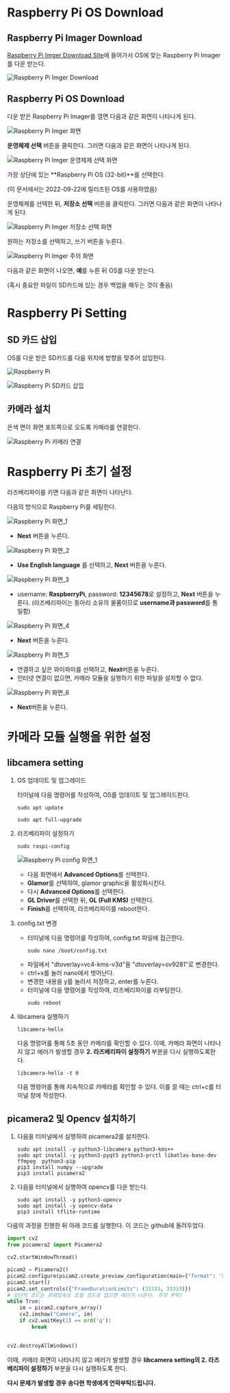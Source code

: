 # Raspberry Pi OS Download
## Raspberry Pi Imager Download
[Raspberry Pi Imger Download Site](https://www.raspberrypi.com/software/)에 들어가서 OS에 맞는 Raspberry Pi Imager를 다운 받는다.

![Raspberry Pi Imger Download](https://github.com/CBNU-Raspberry-Pi/Raspberry-Pi-Spectrometer/blob/main/setting%20img/Raspberry%20Pi%20Imager.png "Raspberry Pi Imger download 이미지")

## Raspberry Pi OS Download
다운 받은 Raspberry Pi Imager를 열면 다음과 같은 화면이 나타나게 된다. 

![Raspberry Pi Imger 화면](https://github.com/CBNU-Raspberry-Pi/Raspberry-Pi-Spectrometer/blob/main/setting%20img/Raspberry%20Pi%20OS_1.png "Raspberry Pi Imger 화면") 

**운영체제 선택** 버튼을 클릭한다. 그러면 다음과 같은 화면이 나타나게 된다.

![Raspberry Pi Imger 운영체제 선택 화면](https://github.com/CBNU-Raspberry-Pi/Raspberry-Pi-Spectrometer/blob/main/setting%20img/Raspberry%20Pi%20OS_2.png "Raspberry Pi Imger 운영체제 선택 화면")

가장 상단에 있는 **Raspberry Pi OS (32-bit)**를 선택한다. 

(이 문서에서는 2022-09-22에 릴리즈된 OS를 사용하였음)


운영체제를 선택한 뒤, **저장소 선택** 버튼을 클릭한다. 그러면 다음과 같은 화면이 나타나게 된다.

![Raspberry Pi Imger 저장소 선택 화면](https://github.com/CBNU-Raspberry-Pi/Raspberry-Pi-Spectrometer/blob/main/setting%20img/Raspberry%20Pi%20OS_3.png "Raspberry Pi Imger 저장소 선택 화면")

원하는 저장소를 선택하고, 쓰기 버튼을 누른다.

![Raspberry Pi Imger 주의 화면](https://github.com/CBNU-Raspberry-Pi/Raspberry-Pi-Spectrometer/blob/main/setting%20img/Raspberry%20Pi%20OS_4.png "Raspberry Pi Imger 주의 화면")

다음과 같은 화면이 나오면, **예**를 누른 뒤 OS를 다운 받는다.

(혹시 중요한 파일이 SD카드에 있는 경우 백업을 해두는 것이 좋음)

# Raspberry Pi Setting
## SD 카드 삽입

OS를 다운 받은 SD카드를 다음 위치에 방향을 맞추어 삽입한다. 

![Raspberry Pi](https://github.com/CBNU-Raspberry-Pi/Raspberry-Pi-Spectrometer/blob/main/setting%20img/Raspberry%20Pi%20Setting_1.png "Raspberry Pi")

![Raspberry Pi SD카드 삽입](https://github.com/CBNU-Raspberry-Pi/Raspberry-Pi-Spectrometer/blob/main/setting%20img/Raspberry%20Pi%20Setting_2.png "Raspberry Pi SD카드 삽입")

## 카메라 설치

은색 면이 화면 포트쪽으로 오도록 카메라를 연결한다. 

![Raspberry Pi 카메라 연결](https://github.com/CBNU-Raspberry-Pi/Raspberry-Pi-Spectrometer/blob/main/setting%20img/Raspberry%20Pi%20Setting_3.gif "Raspberry 카메라 연결")


# Raspberry Pi 초기 설정

라즈베리파이를 키면 다음과 같은 화면이 나타난다. 

다음의 방식으로 Raspberry Pi를 세팅한다. 

![Raspberry Pi 화면_1](https://github.com/CBNU-Raspberry-Pi/Raspberry-Pi-Spectrometer/blob/main/setting%20img/Raspberry%20Pi%20Setup_1.png)

* **Next** 버튼을 누른다.

![Raspberry Pi 화면_2](https://github.com/CBNU-Raspberry-Pi/Raspberry-Pi-Spectrometer/blob/main/setting%20img/Raspberry%20Pi%20Setup_2.png)

* **Use English language** 를 선택하고, **Next** 버튼을 누른다.

![Raspberry Pi 화면_3](https://github.com/CBNU-Raspberry-Pi/Raspberry-Pi-Spectrometer/blob/main/setting%20img/Raspberry%20Pi%20Setup_3.png)

* username: **RaspberryPi**, password: **12345678**로 설정하고, **Next** 버튼을 누른다. (라즈베리파이는 동아리 소유의 물품이므로 **username과 password**를 통일함)

![Raspberry Pi 화면_4](https://github.com/CBNU-Raspberry-Pi/Raspberry-Pi-Spectrometer/blob/main/setting%20img/Raspberry%20Pi%20Setup_4.png)
* **Next** 버튼을 누른다.

![Raspberry Pi 화면_5](https://github.com/CBNU-Raspberry-Pi/Raspberry-Pi-Spectrometer/blob/main/setting%20img/Raspberry%20Pi%20Setup_5.png)
* 연결하고 싶은 와이파이를 선택하고, **Next**버튼을 누른다.
* 인터넷 연결이 없으면, 카메라 모듈을 실행하기 위한 파일을 설치할 수 없다.

![Raspberry Pi 화면_6](https://github.com/CBNU-Raspberry-Pi/Raspberry-Pi-Spectrometer/blob/main/setting%20img/Raspberry%20Pi%20Setup_6.png)
* **Next**버튼을 누른다.

# 카메라 모듈 실행을 위한 설정

## libcamera setting
1. OS 업데이트 및 업그레이드
   
   터미널에 다음 명령어를 작성하여, OS를 업데이트 및 업그레이드한다.
   ```
   sudo apt update
   ```
   ```
   sudo apt full-upgrade
   ```
2. 라즈베리파이 설정하기
   ```
   sudo raspi-config
   ```
   ![Raspberry Pi config 화면_1](https://github.com/CBNU-Raspberry-Pi/Raspberry-Pi-Spectrometer/blob/main/setting%20img/Raspberry%20Pi%20config_1.png)
   * 다음 화면에서 **Advanced Options**를 선택한다.
   * **Glamor**를 선택하여, glamor graphic을 활성화시킨다.
   * 다시  **Advanced Options**를 선택한다.
   * **GL Driver**를 선택한 뒤, **GL (Full KMS)** 선택한다.
   * **Finish**를 선택하여, 라즈베리파이를 reboot한다.


3. config.txt 변경
   
   * 터미널에 다음 명령어를 작성하여, config.txt 파일에 접근한다.
     ```
     sudo nano /boot/config.txt
      ```
   * 파일에서  "dtoverlay=vc4-kms-v3d"을 "dtoverlay=ov9281"로 변경한다.
   * ctrl+x를 눌러 nano에서 벗어난다.
   * 변경한 내용을 y를 눌러서 저장하고, enter를 누른다. 
   * 터미널에 다음 명령어를 작성하여, 라즈베리파이를 리부팅한다.
      ```
     sudo reboot
      ```

4. libcamera 실행하기
   ```
   libcamera-hello
   ```
   다음 명령어를 통해 5초 동안 카메라를 확인할 수 있다. 이때, 카메라 화면이 나타나지 않고 에러가 발생할 경우 **2. 라즈베리파이 설정하기** 부분을 다시 실행하도록한다.


   ```
   libcamera-hello -t 0
   ```
   다음 명령어를 통해 지속적으로 카메라를 확인할 수 있다. 이를 끌 때는 ctrl+c를 터미널 창에 작성한다.

   
## picamera2 및 Opencv 설치하기

1. 다음을 터미널에서 실행하여 picamera2를 설치한다.

       sudo apt install -y python3-libcamera python3-kms++
       sudo apt install -y python3-pyqt5 python3-prctl libatlas-base-dev ffmpeg  python3-pip
       pip3 install numpy --upgrade
       pip3 install picamera2

2. 다음을 터미널에서 실행하여 opencv를 다운 받는다.
   
       sudo apt install -y python3-opencv
       sudo apt install -y opencv-data
       pip3 install tflite-runtime

다음의 과정을 진행한 뒤 아래 코드를 실행한다. 이 코드는 github에 올려두었다.

``` python
import cv2
from picamera2 import Picamera2

cv2.startWindowThread()

picam2 = Picamera2()
picam2.configure(picam2.create_preview_configuration(main={"format": 'XRGB8888', "size": (640, 480)}))
picam2.start()
picam2.set_controls({"FrameDurationLimits": (33333, 33333)})
# 상단의 코드는 프레임속도 조절 코드로 없으면 에러가 나온다. 주의 부탁!
while True:
    im = picam2.capture_array()
    cv2.imshow("Camera", im)
    if cv2.waitKey(1) == ord('q'):
        break

        
cv2.destroyAllWindows()

``` 

이때, 카메라 화면이 나타나지 않고 에러가 발생할 경우 **libcamera setting의 2. 라즈베리파이 설정하기** 부분을 다시 실행하도록 한다.

**다시 문제가 발생할 경우 송다현 학생에게 연락부탁드립니다.**
